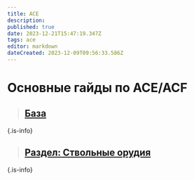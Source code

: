 ```yaml
---
title: ACE
description: 
published: true
date: 2023-12-21T15:47:19.347Z
tags: ace
editor: markdown
dateCreated: 2023-12-09T09:56:33.586Z
---
```


 # Основные гайды по ACE/ACF

> ##  [База](/ACE/Основы)
{.is-info}


> ## [Раздел: Ствольные орудия](/ACE/Обучение)
{.is-info}








